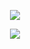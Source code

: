 <p align="center">
  <tr>
    <td align="center" style="padding=0;width=50%;">
      <a href="https://github.com/the-reminisce">
      <img src="https://github-stats-readme-vercel.vercel.app/api/?username=the-reminisce&theme=dark&show_icons=true&hide_title=true&count_private=true&include_all_commits=true&enable_animations=true&hide_border=true" />
    </td>
  </tr>
</p>

<p align="center">
  <tr>
    <td align="center" style="padding=0;width=50%;">
      <a href="https://github.com/the-reminisce">
      <img src="https://github-readme-streak-stats.herokuapp.com?user=the-reminisce&theme=tokyonight_duo&hide_border=true&ring=000000&currStreakLabel=6e1855&sideNums=6e1855&dates=979797&sideLabels=6e1855&currStreakNum=6e1855&border=DD2727&stroke=00000000&background=00000000&fire=FF7600" />
    </td>
  </tr>
</p>
